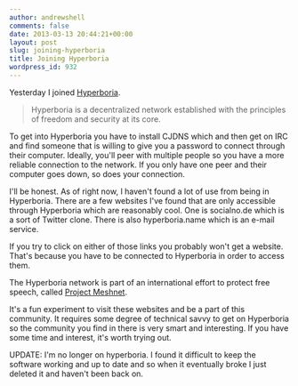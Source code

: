 ```yaml
---
author: andrewshell
comments: false
date: 2013-03-13 20:44:21+00:00
layout: post
slug: joining-hyperboria
title: Joining Hyperboria
wordpress_id: 932
---
```


Yesterday I joined [Hyperboria](http://hyperboria.net/).

> Hyperboria is a decentralized network established with the principles of freedom and security at its core.

To get into Hyperboria you have to install CJDNS which and then get on IRC and find someone that is willing to give you a password to connect through their computer. Ideally, you'll peer with multiple people so you have a more reliable connection to the network. If you only have one peer and their computer goes down, so does your connection.

I'll be honest. As of right now, I haven't found a lot of use from being in Hyperboria. There are a few websites I've found that are only accessible through Hyperboria which are reasonably cool. One is socialno.de which is a sort of Twitter clone. There is also hyperboria.name which is an e-mail service.

If you try to click on either of those links you probably won't get a website. That's because you have to be connected to Hyperboria in order to access them.

The Hyperboria network is part of an international effort to protect free speech, called [Project Meshnet](https://projectmeshnet.org/).

It's a fun experiment to visit these websites and be a part of this community. It requires some degree of technical savvy to get on Hyperboria so the community you find in there is very smart and interesting. If you have some time and interest, it's worth trying out.

UPDATE: I'm no longer on hyperboria. I found it difficult to keep the software working and up to date and so when it eventually broke I just deleted it and haven't been back on.
